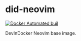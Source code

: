 # did-neovim

[![Docker Automated buil](https://img.shields.io/docker/automated/jrottenberg/ffmpeg.svg?style=flat-square)]()

DevInDocker Neovim base image.
